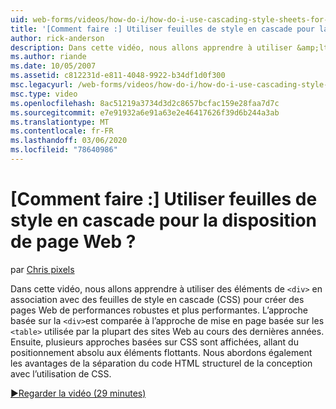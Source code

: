 ```yaml
---
uid: web-forms/videos/how-do-i/how-do-i-use-cascading-style-sheets-for-web-page-layout
title: '[Comment faire :] Utiliser feuilles de style en cascade pour la disposition de page Web ? | Microsoft Docs'
author: rick-anderson
description: Dans cette vidéo, nous allons apprendre à utiliser &amp;lt ; div&amp;gt ; des éléments en combinaison avec des feuilles de style en cascade (CSS) pour créer des p... Web de performances robustes et supérieures...
ms.author: riande
ms.date: 10/05/2007
ms.assetid: c812231d-e811-4048-9922-b34df1d0f300
msc.legacyurl: /web-forms/videos/how-do-i/how-do-i-use-cascading-style-sheets-for-web-page-layout
msc.type: video
ms.openlocfilehash: 8ac51219a3734d3d2c8657bcfac159e28faa7d7c
ms.sourcegitcommit: e7e91932a6e91a63e2e46417626f39d6b244a3ab
ms.translationtype: MT
ms.contentlocale: fr-FR
ms.lasthandoff: 03/06/2020
ms.locfileid: "78640986"
---
```

# <a name="how-do-i-use-cascading-style-sheets-for-web-page-layout"></a>[Comment faire :] Utiliser feuilles de style en cascade pour la disposition de page Web ?

par [Chris pixels](https://twitter.com/chrispels)

Dans cette vidéo, nous allons apprendre à utiliser des éléments de `<div>` en association avec des feuilles de style en cascade (CSS) pour créer des pages Web de performances robustes et plus performantes. L’approche basée sur la `<div>`est comparée à l’approche de mise en page basée sur les `<table>` utilisée par la plupart des sites Web au cours des dernières années. Ensuite, plusieurs approches basées sur CSS sont affichées, allant du positionnement absolu aux éléments flottants. Nous abordons également les avantages de la séparation du code HTML structurel de la conception avec l’utilisation de CSS.

[&#9654;Regarder la vidéo (29 minutes)](https://channel9.msdn.com/Blogs/ASP-NET-Site-Videos/how-do-i-use-cascading-style-sheets-for-web-page-layout)
